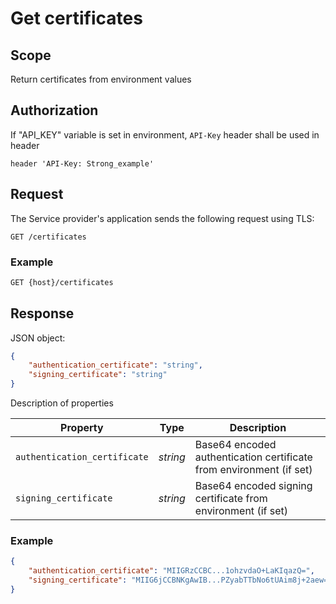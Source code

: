 # Get certificates

## **Scope**

Return certificates from environment values

## **Authorization**

If "API_KEY" variable is set in environment, `API-Key` header shall be used in header

```
header 'API-Key: Strong_example'
```

## **Request**

The Service provider's application sends the following request using TLS:

```
GET /certificates
```

### **Example**

```sh
GET {host}/certificates
```

## **Response**

JSON object:

```json
{
    "authentication_certificate": "string",
    "signing_certificate": "string"
}
```

Description of properties

|**Property**|**Type**|**Description**|
| --- | --- | --- |
| `authentication_certificate` | *string* | Base64 encoded authentication certificate from environment (if set)|
| `signing_certificate` | *string* | Base64 encoded signing certificate from environment (if set) |

### **Example** 

```json
{
    "authentication_certificate": "MIIGRzCCBC...1ohzvdaO+LaKIqazQ=",
    "signing_certificate": "MIIG6jCCBNKgAwIB...PZyabTTbNo6tUAim8j+2aew=="
}
```
